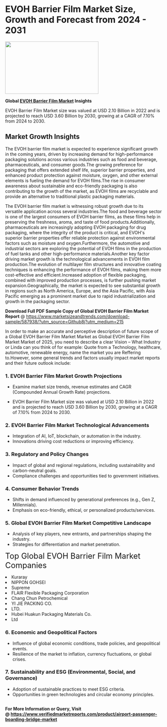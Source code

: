 <H1>EVOH Barrier Film Market Size, Growth and Forecast from 2024 - 2031</H1><img class="aligncenter size-medium wp-image-584254" src="https://thirdeyenews.in/wp-content/uploads/2024/09/Global-Market-Research-300x168.jpeg" alt="" width="300" height="168" /><p><strong>Global&nbsp;<a href="https://www.marketsizeandtrends.com/download-sample/587938/?utm_source=Github8j?utm_medium=215">EVOH Barrier Film Market</a> Insights</strong></p><p>EVOH Barrier Film Market size was valued at USD 2.10 Billion in 2022 and is projected to reach USD 3.60 Billion by 2030, growing at a CAGR of 7.10% from 2024 to 2030.</p><p><h2>Market Growth Insights</h2> <p>The EVOH barrier film market is expected to experience significant growth in the coming years, driven by increasing demand for high-performance packaging solutions across various industries such as food and beverage, pharmaceuticals, and consumer goods.The growing preference for packaging that offers extended shelf life, superior barrier properties, and enhanced product protection against moisture, oxygen, and other external elements is fueling the demand for EVOH films.The rise in consumer awareness about sustainable and eco-friendly packaging is also contributing to the growth of the market, as EVOH films are recyclable and provide an alternative to traditional plastic packaging materials.</p> <p>The EVOH barrier film market is witnessing robust growth due to its versatile application across several industries.The food and beverage sector is one of the largest consumers of EVOH barrier films, as these films help in preserving the freshness, aroma, and taste of food products.Additionally, pharmaceuticals are increasingly adopting EVOH packaging for drug packaging, where the integrity of the product is critical, and EVOH's superior barrier properties offer reliable protection against environmental factors such as moisture and oxygen.Furthermore, the automotive and industrial sectors are exploring the potential of EVOH films in the production of fuel tanks and other high-performance materials.Another key factor driving market growth is the technological advancements in EVOH film production.The evolution of multilayer film structures and innovative coating techniques is enhancing the performance of EVOH films, making them more cost-effective and efficient.Increased adoption of flexible packaging, combined with improved production processes, is further pushing market expansion.Geographically, the market is expected to see substantial growth in regions such as North America, Europe, and the Asia Pacific, with Asia Pacific emerging as a prominent market due to rapid industrialization and growth in the packaging sector.<p><span class=""><strong>Download Full PDF Sample Copy of Global EVOH Barrier Film Market Report</strong> @ <a href="https://www.marketsizeandtrends.com/download-sample/587938/?utm_source=Github8j?utm_medium=215" target="_blank">https://www.marketsizeandtrends.com/download-sample/587938/?utm_source=Github8j?utm_medium=215</a></span></p><p>In order to make an accurate and perceptive description of future scope of a Global&nbsp;EVOH Barrier Film Market Market as Global&nbsp;EVOH Barrier Film Market Market of 2025, you need to describe a clear Vision &ndash; What Industry or Linda can you think of for example: Quote from a Technology, healthcare, automotive, renewable energy, name the market you are Reffering to.However, some general trends and factors usually impact market reports and their future outlook include:</p><h3>1.&nbsp;<strong>EVOH Barrier Film Market Growth Projections</strong></h3><ul><li>Examine market size trends, revenue estimates and CAGR (Compounded Annual Growth Rate) projections.</li><li><p>EVOH Barrier Film Market size was valued at USD 2.10 Billion in 2022 and is projected to reach USD 3.60 Billion by 2030, growing at a CAGR of 7.10% from 2024 to 2030.</p></li></ul><h3>2.&nbsp;<strong>EVOH Barrier Film Market Technological Advancements</strong></h3><ul><li>Integration of AI, IoT, blockchain, or automation in the industry.</li><li>Innovations driving cost reductions or improving efficiency.</li></ul><h3>3.&nbsp;<strong>Regulatory and Policy Changes</strong></h3><ul><li>Impact of global and regional regulations, including sustainability and carbon-neutral goals.</li><li>Compliance challenges and opportunities tied to government initiatives.</li></ul><h3>4.&nbsp;<strong>Consumer Behavior Trends</strong></h3><ul><li>Shifts in demand influenced by generational preferences (e.g., Gen Z, Millennials).</li><li>Emphasis on eco-friendly, ethical, or personalized products/services.</li></ul><h3>5.&nbsp;<strong>Global EVOH Barrier Film Market Competitive Landscape</strong></h3><ul><li>Analysis of key players, new entrants, and partnerships shaping the industry.</li><li>Strategies for differentiation and market penetration.</li></ul><p data-pm-slice="1 1 []"><span style="color: inherit; font-family: inherit; font-size: 25px;">Top Global EVOH Barrier Film Market Companies</span></p><div class="" data-test-id=""><p><li>Kuraray</li><li> NIPPON GOHSEI</li><li> Supreme</li><li> FLAIR Flexible Packaging Corporation</li><li> Chang Chun Petrochemical</li><li> YI JIE PACKING CO.</li><li> LTD.</li><li> Hubei Huakun Packaging Materials Co.</li><li> Ltd</li></p></div><h3>6.&nbsp;<strong>Economic and Geopolitical Factors</strong></h3><ul><li>Influence of global economic conditions, trade policies, and geopolitical events.</li><li>Resilience of the market to inflation, currency fluctuations, or global crises.</li></ul><h3>7.&nbsp;<strong>Sustainability and ESG (Environmental, Social, and Governance)</strong></h3><ul><li>Adoption of sustainable practices to meet ESG criteria.</li><li>Opportunities in green technologies and circular economy principles.</li></ul><h2><strong style="font-size: 14px;">For More Information or Query, Visit @&nbsp;</strong><a style="background-color: #ffffff; font-size: 14px;" href="https://www.marketsizeandtrends.com/report/evoh-barrier-film-market/" target="_blank">https://www.verifiedmarketreports.com/product/airport-passenger-boarding-bridge-market</a></h2>